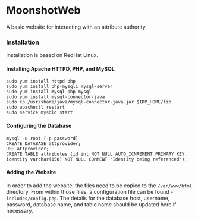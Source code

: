 # MoonshotWeb

A basic website for interacting with an attribute authority

### Installation

Installation is based on RedHat Linux.

#### Installing Apache HTTPD, PHP, and MySQL

```
sudo yum install httpd php
sudo yum install php-mysqli mysql-server
sudo yum install mysql php-mysql
sudo yum install mysql-connector-java
sudo cp /usr/share/java/mysql-connector-java.jar $IDP_HOME/lib 
sudo apachectl restart
sudo service mysqld start
```

#### Configuring the Database

```
mysql -u root [-p password]
CREATE DATABASE attprovider;
USE attprovider;
CREATE TABLE attributes (id int NOT NULL AUTO_ICNREMENT PRIMARY KEY, identity varchar(150) NOT NULL COMMENT 'Identity being referenced');
```

#### Adding the Website

In order to add the website, the files need to be copied to the ```/var/www/html``` directory. From within those files, a configuration file can be found - ```includes/config.php```. The details for the database host, username, password, database name, and table name should be updated here if necessary.
